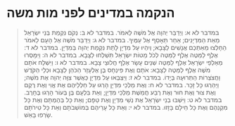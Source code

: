 # הנקמה במדינים לפני מות משה

> במדבר לא א: וַיְדַבֵּר יְהוָה אֶל מֹשֶׁה לֵּאמֹר.
> במדבר לא ב: נְקֹם נִקְמַת בְּנֵי יִשְׂרָאֵל מֵאֵת הַמִּדְיָנִים; אַחַר תֵּאָסֵף אֶל עַמֶּיךָ.
> במדבר לא ג: וַיְדַבֵּר מֹשֶׁה אֶל הָעָם לֵאמֹר הֵחָלְצוּ מֵאִתְּכֶם אֲנָשִׁים לַצָּבָא; וְיִהְיוּ עַל מִדְיָן לָתֵת נִקְמַת יְהוָה בְּמִדְיָן.
> במדבר לא ד: אֶלֶף לַמַּטֶּה אֶלֶף לַמַּטֶּה לְכֹל מַטּוֹת יִשְׂרָאֵל תִּשְׁלְחוּ לַצָּבָא.
> במדבר לא ה: וַיִּמָּסְרוּ מֵאַלְפֵי יִשְׂרָאֵל אֶלֶף לַמַּטֶּה שְׁנֵים עָשָׂר אֶלֶף חֲלוּצֵי צָבָא.
> במדבר לא ו: וַיִּשְׁלַח אֹתָם מֹשֶׁה אֶלֶף לַמַּטֶּה לַצָּבָא:  אֹתָם וְאֶת פִּינְחָס בֶּן אֶלְעָזָר הַכֹּהֵן לַצָּבָא וּכְלֵי הַקֹּדֶשׁ וַחֲצֹצְרוֹת הַתְּרוּעָה בְּיָדוֹ.
> במדבר לא ז: וַיִּצְבְּאוּ עַל מִדְיָן כַּאֲשֶׁר צִוָּה יְהוָה אֶת מֹשֶׁה; וַיַּהַרְגוּ כָּל זָכָר.
> במדבר לא ח: וְאֶת מַלְכֵי מִדְיָן הָרְגוּ עַל חַלְלֵיהֶם אֶת אֱוִי וְאֶת רֶקֶם וְאֶת צוּר וְאֶת חוּר וְאֶת רֶבַע חֲמֵשֶׁת מַלְכֵי מִדְיָן; וְאֵת בִּלְעָם בֶּן בְּעוֹר הָרְגוּ בֶּחָרֶב.
> במדבר לא ט: וַיִּשְׁבּוּ בְנֵי יִשְׂרָאֵל אֶת נְשֵׁי מִדְיָן וְאֶת טַפָּם; וְאֵת כָּל בְּהֶמְתָּם וְאֶת כָּל מִקְנֵהֶם וְאֶת כָּל חֵילָם בָּזָזוּ.
> במדבר לא י: וְאֵת כָּל עָרֵיהֶם בְּמוֹשְׁבֹתָם וְאֵת כָּל טִירֹתָם שָׂרְפוּ בָּאֵשׁ. 
 

